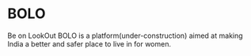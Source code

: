 # BOLO
Be on LookOut
BOLO is a platform(under-construction) aimed at making India a better and safer place to live in for women.
